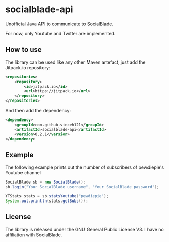 # socialblade-api
Unofficial Java API to communicate to SocialBlade.

For now, only Youtube and Twitter are implemented.

## How to use
The library can be used like any other Maven artefact, just add the Jitpack.io repository:

```xml
<repositories>
	<repository>
	    <id>jitpack.io</id>
	    <url>https://jitpack.io</url>
	</repository>
</repositories>
```

And then add the dependency:

```xml
<dependency>
    <groupId>com.github.vinceh121</groupId>
    <artifactId>socialblade-api</artifactId>
    <version>0.2.1</version>
</dependency>
```

## Example

The following example prints out the number of subscribers of pewdiepie's Youtube channel

```java
SocialBlade sb = new SocialBlade();
sb.login("Your SocialBlade username", "Your SocialBlade password");

YTStats stats = sb.statsYoutube("pewdiepie");
System.out.println(stats.getSubs());
```

## License

The library is released under the GNU General Public License V3.
I have no affiliation with SocialBlade.

